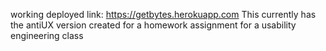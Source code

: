 working deployed link:  https://getbytes.herokuapp.com
This currently has the antiUX version 
created for a homework assignment for
a usability engineering class
